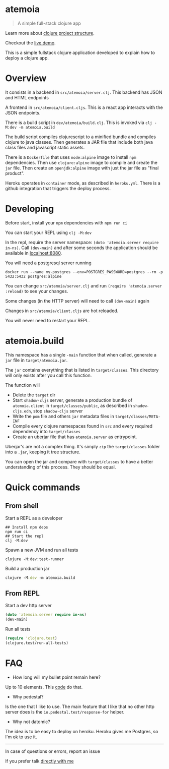 # atemoia

> A simple full-stack clojure app

Learn more about [clojure project structure](https://souenzzo.com.br/creating-a-clojure-project.html).

Checkout the [live demo](https://atemoia.herokuapp.com/).

This is a simple fullstack clojure application developed to explain how to deploy a clojure app.

# Overview

It consists in a backend in `src/atemoia/server.clj`. This backend has JSON and HTML endpoints

A frontend in `src/atemoia/client.cljs`. This is a react app interacts with the JSON endpoints.

There is a build script in `dev/atemoia/build.clj`. This is invoked via `clj -M:dev -m atemoia.build`

The build script compiles clojurescript to a minified bundle and compiles clojure to java classes.
Then generates a JAR file that include both java class files and javascript static assets.

There is a `Dockerfile` that uses `node:alpine` image to install `npm` dependencies.
Then use `clojure:alpine` image to compile and create the `jar` file.
Then create an `openjdk:alpine` image with just the jar file as "final product".

Heroku operates in `container` mode, as described in `heroku.yml`.
There is a github integration that triggers the deploy process.

# Developing

Before start, install your `npm` dependencies with `npm run ci`

You can start your REPL using `clj -M:dev`

In the repl, require the server namespace: `(doto 'atemoia.server require in-ns)`.
Call `(dev-main)` and after some seconds the application should be available in [localhost:8080](http://localhost:8080).

You will need a postgresql server running

```shell
docker run --name my-postgres --env=POSTGRES_PASSWORD=postgres --rm -p 5432:5432 postgres:alpine
```

You can change `src/atemoia/server.clj` and run `(require 'atemoia.server :reload)` to see your changes.

Some changes (in the HTTP server) will need to call `(dev-main)` again

Changes in `src/atemoia/client.cljs` are hot reloaded.

You will never need to restart your REPL.

# atemoia.build

This namespace has a single `-main` function that when called, generate a `jar` file in `target/atemoia.jar`.

The `jar` contains everything that is listed in `target/classes`. This directory will only exists after you call this
function.

The function will

- Delete the `target` dir
- Start `shadow-cljs` server, generate a production bundle of `atemoia.client` in `target/classes/public`, as described
  in `shadow-cljs.edn`, stop `shadow-cljs` server
- Write the `pom` file and others `jar` metadata files in `target/classes/META-INF`
- Compile every clojure namespaces found in `src` and every required dependency into `target/classes`
- Create an uberjar file that has `atemoia.server` as entrypoint.

Uberjar's are not a complex thing. It's simply `zip` the `target/classes` folder into a `.jar`, keeping it tree
structure.

You can open the jar and compare with `target/classes` to have a better understanding of this process.
They should be equal.

# Quick commands

## From shell

Start a REPL as a developer

```shell
## Install npm deps
npm run ci
## Start the repl
clj -M:dev
```

Spawn a new JVM and run all tests

```shell
clojure -M:dev:test-runner
```

Build a production jar

```clojure
clojure -M:dev -m atemoia.build
```

## From REPL

Start a dev http server

```clojure
(doto 'atemoia.server require in-ns)
(dev-main)
```

Run all tests

```clojure
(require 'clojure.test)
(clojure.test/run-all-tests)
```

# FAQ

- How long will my bullet point remain here?

Up to 10 elements. This [code](https://github.com/souenzzo/atemoia/blob/main/src/atemoia/server.clj#L68) do that.

- Why pedestal?

Is the one that I like to use. The main feature that I like that no other http server does is
the `io.pedestal.test/response-for` helper.

- Why not datomic?

The idea is to be easy to deploy on heroku. Heroku gives me Postgres, so I'm ok to use it.

---

In case of questions or errors, report an issue

If you prefer talk [directly with me](https://t.me/souenzzo)
